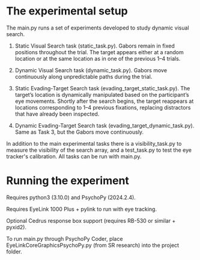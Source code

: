 # The experimental setup

The main.py runs a set of experiments developed to study dynamic visual search. 

1. Static Visual Search task (static_task.py). Gabors remain in fixed positions throughout the trial. The target appears either at a random location or at the same location as in one of the previous 1–4 trials.

2. Dynamic Visual Search task (dynamic_task.py). Gabors move continuously along unpredictable paths during the trial.

3. Static Evading-Target Search task (evading_target_static_task.py). The target’s location is dynamically manipulated based on the participant’s eye movements. Shortly after the search begins, the target reappears at locations corresponding to 1–4 previous fixations, replacing distractors that have already been inspected.

4. Dynamic Evading-Target Search task (evading_target_dynamic_task.py). Same as Task 3, but the Gabors move continuously.

In addition to the main experimental tasks there is a visibility_task.py to measure the visibility of the search array, and a test_task.py to test the eye tracker's calibration. All tasks can be run with main.py. 


# Running the experiment

Requires python3 (3.10.0) and PsychoPy (2024.2.4).

Requires EyeLink 1000 Plus + pylink to run with eye tracking. 

Optional Cedrus response box support (requires RB-530 or similar + pyxid2). 

To run main.py through PsychoPy Coder, place EyeLinkCoreGraphicsPsychoPy.py (from SR research) into the project folder. 



